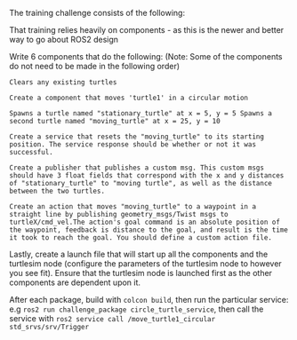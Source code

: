 The training challenge consists of the following:

That training relies heavily on components - as this is the newer and better way to go about ROS2 design

Write 6 components that do the following: (Note: Some of the components do not need to be made in the following order)

    Clears any existing turtles

    Create a component that moves 'turtle1' in a circular motion

    Spawns a turtle named "stationary_turtle" at x = 5, y = 5 Spawns a second turtle named "moving_turtle" at x = 25, y = 10

    Create a service that resets the "moving_turtle" to its starting position. The service response should be whether or not it was successful.

    Create a publisher that publishes a custom msg. This custom msgs should have 3 float fields that correspond with the x and y distances of "stationary_turtle" to "moving turtle", as well as the distance between the two turtles.

    Create an action that moves "moving_turtle" to a waypoint in a straight line by publishing geometry_msgs/Twist msgs to turtleX/cmd_vel.The action's goal command is an absolute position of the waypoint, feedback is distance to the goal, and result is the time it took to reach the goal. You should define a custom action file.

Lastly, create a launch file that will start up all the components and the turtlesim node (configure the parameters of the turtlesim node to however you see fit). Ensure that the turtlesim node is launched first as the other components are dependent upon it.


After each package, build with `colcon build`, then run the particular service:
e.g `ros2 run challenge_package circle_turtle_service`, then call the service with `ros2 service call /move_turtle1_circular std_srvs/srv/Trigger`

